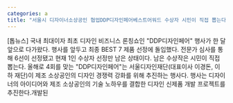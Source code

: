 ```yaml
---
categories: a
title: "서울시 디자이너소상공인 협업DDP디자인페어베스트어워드 수상자 시민이 직접 뽑는다"
---
```

[톱뉴스] 국내 최대이자 최초 디자인 비즈니스 론칭쇼인 "DDP디자인페어" 행사가 한 달 앞으로 다가왔다. 행사를 앞두고 최종 BEST 7 제품 선정에 돌입했다. 전문가 심사를 통해 6선이 선정됐고 현재 1인 수상자 선정만 남은 상태이다. 남은 수상작은 시민이 직접 뽑는다. 올해로 4회를 맞는 "DDP디자인페어"는 서울디자인재단(대표이사 이경돈, 이하 재단)이 제조 소상공인의 디자인 경쟁력 강화를 위해 추진하는 행사다. 행사는 디자이너의 아이디어와 제조 소상공인의 기술 노하우를 결합한 디자인 신제품 개발 프로젝트를 추진한다.개발된